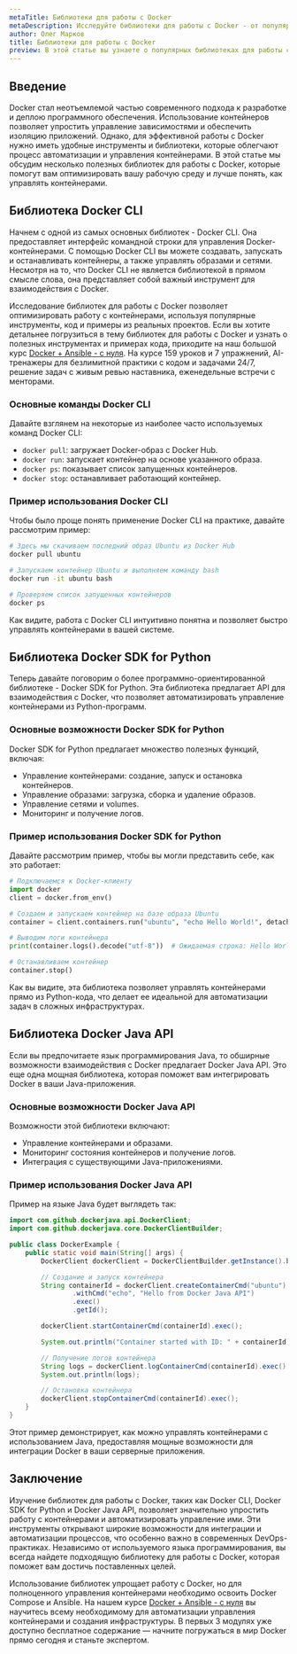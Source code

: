 ```yaml
---
metaTitle: Библиотеки для работы с Docker
metaDescription: Исследуйте библиотеки для работы с Docker - от популярных инструментов до примеров кода и применения в реальных проектах, чтобы оптимизировать работу с контейнерами
author: Олег Марков
title: Библиотеки для работы с Docker
preview: В этой статье вы узнаете о популярных библиотеках для работы с Docker - их функциональности и примерах использования в реальных проектах
---
```


## Введение

Docker стал неотъемлемой частью современного подхода к разработке и деплою программного обеспечения. Использование контейнеров позволяет упростить управление зависимостями и обеспечить изоляцию приложений. Однако, для эффективной работы с Docker нужно иметь удобные инструменты и библиотеки, которые облегчают процесс автоматизации и управления контейнерами. В этой статье мы обсудим несколько полезных библиотек для работы с Docker, которые помогут вам оптимизировать вашу рабочую среду и лучше понять, как управлять контейнерами.

## Библиотека Docker CLI

Начнем с одной из самых основных библиотек - Docker CLI. Она предоставляет интерфейс командной строки для управления Docker-контейнерами. С помощью Docker CLI вы можете создавать, запускать и останавливать контейнеры, а также управлять образами и сетями. Несмотря на то, что Docker CLI не является библиотекой в прямом смысле слова, она представляет собой важный инструмент для взаимодействия с Docker.

Исследование библиотек для работы с Docker позволяет оптимизировать работу с контейнерами, используя популярные инструменты, код и примеры из реальных проектов. Если вы хотите детальнее погрузиться в тему библиотек для работы с Docker и узнать о полезных инструментах и примерах кода, приходите на наш большой курс [Docker + Ansible - с нуля](https://purpleschool.ru/course/docker?utm_source=knowledgebase&utm_medium=text&utm_campaign=Biblioteki_dlya_raboty_s_Docker). На курсе 159 уроков и 7 упражнений, AI-тренажеры для безлимитной практики с кодом и задачами 24/7, решение задач с живым ревью наставника, еженедельные встречи с менторами.

### Основные команды Docker CLI

Давайте взглянем на некоторые из наиболее часто используемых команд Docker CLI:

- `docker pull`: загружает Docker-образ с Docker Hub.
- `docker run`: запускает контейнер на основе указанного образа.
- `docker ps`: показывает список запущенных контейнеров.
- `docker stop`: останавливает работающий контейнер.

### Пример использования Docker CLI

Чтобы было проще понять применение Docker CLI на практике, давайте рассмотрим пример:

```bash
# Здесь мы скачиваем последний образ Ubuntu из Docker Hub
docker pull ubuntu

# Запускаем контейнер Ubuntu и выполняем команду bash
docker run -it ubuntu bash

# Проверяем список запущенных контейнеров
docker ps
```

Как видите, работа с Docker CLI интуитивно понятна и позволяет быстро управлять контейнерами в вашей системе.

## Библиотека Docker SDK for Python

Теперь давайте поговорим о более программно-ориентированной библиотеке - Docker SDK for Python. Эта библиотека предлагает API для взаимодействия с Docker, что позволяет автоматизировать управление контейнерами из Python-программ.

### Основные возможности Docker SDK for Python

Docker SDK for Python предлагает множество полезных функций, включая:

- Управление контейнерами: создание, запуск и остановка контейнеров.
- Управление образами: загрузка, сборка и удаление образов.
- Управление сетями и volumes.
- Мониторинг и получение логов.

### Пример использования Docker SDK for Python

Давайте рассмотрим пример, чтобы вы могли представить себе, как это работает:

```python
# Подключаемся к Docker-клиенту
import docker
client = docker.from_env()

# Создаем и запускаем контейнер на базе образа Ubuntu
container = client.containers.run("ubuntu", "echo Hello World!", detach=True)

# Выводим логи контейнера
print(container.logs().decode("utf-8"))  # Ожидаемая строка: Hello World!

# Останавливаем контейнер
container.stop()
```

Как вы видите, эта библиотека позволяет управлять контейнерами прямо из Python-кода, что делает ее идеальной для автоматизации задач в сложных инфраструктурах.

## Библиотека Docker Java API

Если вы предпочитаете язык программирования Java, то обширные возможности взаимодействия с Docker предлагает Docker Java API. Это еще одна мощная библиотека, которая поможет вам интегрировать Docker в ваши Java-приложения.

### Основные возможности Docker Java API

Возможности этой библиотеки включают:

- Управление контейнерами и образами.
- Мониторинг состояния контейнеров и получение логов.
- Интеграция с существующими Java-приложениями.

### Пример использования Docker Java API

Пример на языке Java будет выглядеть так:

```java
import com.github.dockerjava.api.DockerClient;
import com.github.dockerjava.core.DockerClientBuilder;

public class DockerExample {
    public static void main(String[] args) {
        DockerClient dockerClient = DockerClientBuilder.getInstance().build();

        // Создание и запуск контейнера
        String containerId = dockerClient.createContainerCmd("ubuntu")
                .withCmd("echo", "Hello from Docker Java API")
                .exec()
                .getId();

        dockerClient.startContainerCmd(containerId).exec();

        System.out.println("Container started with ID: " + containerId);

        // Получение логов контейнера
        String logs = dockerClient.logContainerCmd(containerId).exec().toString();
        System.out.println(logs);

        // Остановка контейнера
        dockerClient.stopContainerCmd(containerId).exec();
    }
}
```

Этот пример демонстрирует, как можно управлять контейнерами с использованием Java, предоставляя мощные возможности для интеграции Docker в ваши серверные приложения.

## Заключение

Изучение библиотек для работы с Docker, таких как Docker CLI, Docker SDK for Python и Docker Java API, позволяет значительно упростить работу с контейнерами и автоматизировать управление ими. Эти инструменты открывают широкие возможности для интеграции и автоматизации процессов, что особенно важно в современных DevOps-практиках. Независимо от используемого языка программирования, вы всегда найдете подходящую библиотеку для работы с Docker, которая поможет вам достичь поставленных целей.

Использование библиотек упрощает работу с Docker, но для полноценного управления контейнерами необходимо освоить Docker Compose и Ansible. На нашем курсе [Docker + Ansible - с нуля](https://purpleschool.ru/course/docker?utm_source=knowledgebase&utm_medium=text&utm_campaign=Biblioteki_dlya_raboty_s_Docker) вы научитесь всему необходимому для автоматизации управления контейнерами и создания инфраструктуры. В первых 3 модулях уже доступно бесплатное содержание — начните погружаться в мир Docker прямо сегодня и станьте экспертом.
